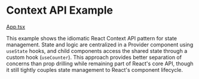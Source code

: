 # Context API Example

[App.tsx](./src/App.tsx)

This example shows the idiomatic React Context API pattern for state management. State and logic are centralized in a Provider component using `useState` hooks, and child components access the shared state through a custom hook (`useCounter`). This approach provides better separation of concerns than prop drilling while remaining part of React's core API, though it still tightly couples state management to React's component lifecycle.
